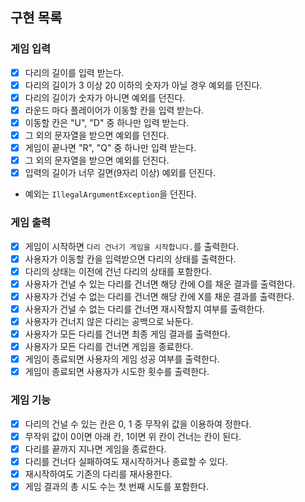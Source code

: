 ## 구현 목록

### 게임 입력
- [x] 다리의 길이를 입력 받는다.
- [x] 다리의 길이가 3 이상 20 이하의 숫자가 아닐 경우 예외를 던진다.
- [x] 다리의 길이가 숫자가 아니면 예외를 던진다.
- [x] 라운드 마다 플레이어가 이동할 칸을 입력 받는다.
- [x] 이동할 칸은 "U", "D" 중 하나만 입력 받는다.
- [x] 그 외의 문자열을 받으면 예외를 던진다.
- [x] 게임이 끝나면 "R", "Q" 중 하나만 입력 받는다.
- [x] 그 외의 문자열을 받으면 예외를 던진다.
- [x] 입력의 길이가 너무 길면(9자리 이상) 예외를 던진다.
- 예외는  `IllegalArgumentException`을 던진다.

### 게임 출력
- [x] 게임이 시작하면 `다리 건너기 게임을 시작합니다.`를 출력한다.
- [x] 사용자가 이동할 칸을 입력받으면 다리의 상태를 출력한다.
- [x] 다리의 상태는 이전에 건넌 다리의 상태를 포함한다.
- [x] 사용자가 건널 수 있는 다리를 건너면 해당 칸에 O를 채운 결과를 출력한다.
- [x] 사용자가 건널 수 없는 다리를 건너면 해당 칸에 X를 채운 결과를 출력한다.
- [x] 사용자가 건널 수 없는 다리를 건너면 재시작할지 여부를 출력한다.
- [x] 사용자가 건너지 않은 다리는 공백으로 놔둔다.
- [x] 사용자가 모든 다리를 건너면 최종 게임 결과를 출력한다.
- [x] 사용자가 모든 다리를 건너면 게임을 종료한다.
- [x] 게임이 종료되면 사용자의 게임 성공 여부를 출력한다.
- [x] 게임이 종료되면 사용자가 시도한 횟수를 출력한다.

### 게임 기능
- [x] 다리의 건널 수 있는 칸은 0, 1 중 무작위 값을 이용하여 정한다.
- [x] 무작위 값이 0이면 아래 칸, 1이면 위 칸이 건너는 칸이 된다.
- [x] 다리를 끝까지 지나면 게임을 종료한다.
- [x] 다리를 건너다 실패하여도 재시작하거나 종료할 수 있다.
- [x] 재시작하여도 기존의 다리를 재사용한다.
- [x] 게임 결과의 총 시도 수는 첫 번째 시도를 포함한다. 